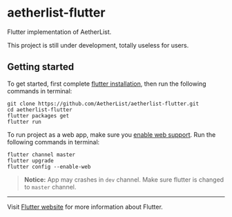 # aetherlist-flutter

Flutter implementation of AetherList.

This project is still under development, totally useless for users.

## Getting started

To get started, first complete [flutter installation](https://flutter.dev/docs/get-started/install),
then run the following commands in terminal:

```
git clone https://github.com/AetherList/aetherlist-flutter.git
cd aetherlist-flutter
flutter packages get
flutter run
```

To run project as a web app, make sure you [enable web support](https://flutter.dev/docs/get-started/web#enable-web-support). Run the following commands in terminal:

```
flutter channel master
flutter upgrade
flutter config --enable-web
```

> **Notice:** App may crashes in `dev` channel. Make sure flutter is changed to `master` channel.

---

Visit [Flutter website](https://flutter.dev/) for more information about Flutter.
